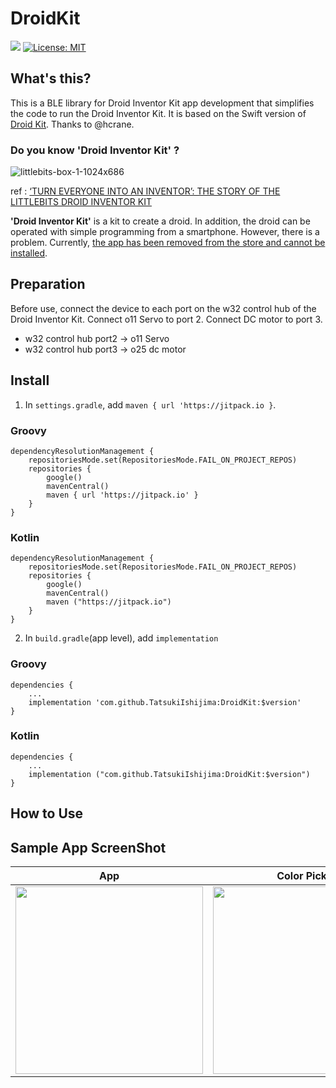 # DroidKit

[![](https://jitpack.io/v/TatsukiIshijima/DroidKit.svg)](https://jitpack.io/#TatsukiIshijima/DroidKit)
[![License: MIT](https://img.shields.io/badge/License-MIT-yellow.svg)](https://opensource.org/licenses/MIT)

## What's this?
This is a BLE library for Droid Inventor Kit app development that simplifies the code to run the Droid Inventor Kit. It is based on the Swift version of [Droid Kit](https://github.com/crane-hiromu/DroidKit). Thanks to @hcrane.

### Do you know **'Droid Inventor Kit'** ?

![littlebits-box-1-1024x686](https://user-images.githubusercontent.com/24838521/190877953-560dd403-e13f-4e0d-a3af-90ebd0cf1393.jpeg)

ref : [‘TURN EVERYONE INTO AN INVENTOR’: THE STORY OF THE LITTLEBITS DROID INVENTOR KIT](https://www.starwars.com/news/turn-everyone-into-an-inventor-the-story-of-the-littlebits-droid-inventor-kit)

**'Droid Inventor Kit'** is a kit to create a droid.
In addition, the droid can be operated with simple programming from a smartphone.
However, there is a problem.
Currently, [the app has been removed from the store and cannot be installed](https://community.sphero.com/t/droid-inventor-kit-app-gone-from-play-app-store/2783).

## Preparation
Before use, connect the device to each port on the w32 control hub of the Droid Inventor Kit.
Connect o11 Servo to port 2. Connect DC motor to port 3.

- w32 control hub port2 -> o11 Servo
- w32 control hub port3 -> o25 dc motor

## Install
1. In `settings.gradle`, add `maven { url 'https://jitpack.io }`.

### Groovy
```
dependencyResolutionManagement {
    repositoriesMode.set(RepositoriesMode.FAIL_ON_PROJECT_REPOS)
    repositories {
        google()
        mavenCentral()
        maven { url 'https://jitpack.io' }
    }
}
```

### Kotlin
```
dependencyResolutionManagement {
    repositoriesMode.set(RepositoriesMode.FAIL_ON_PROJECT_REPOS)
    repositories {
        google()
        mavenCentral()
        maven ("https://jitpack.io")
    }
}
```

2. In `build.gradle`(app level), add `implementation`
### Groovy
```
dependencies {
    ...
    implementation 'com.github.TatsukiIshijima:DroidKit:$version'
}
```

### Kotlin
```
dependencies {
    ...
    implementation ("com.github.TatsukiIshijima:DroidKit:$version")
}
```

## How to Use

## Sample App ScreenShot
| App | Color Picker | Sound Menu |
|:--:|:---:|:---:|
| <img src="https://user-images.githubusercontent.com/17661705/232210097-83f46862-92c9-4663-96ef-02720425743e.png" width="300"/> | <img src="https://user-images.githubusercontent.com/17661705/232210103-f87565e3-e7e7-4412-8ced-f76f2f051200.png" width="300"/> | <img src="https://user-images.githubusercontent.com/17661705/232210104-a73b6684-e96f-40bf-8a7d-7e2c34eaaea0.png" width="300"/> |